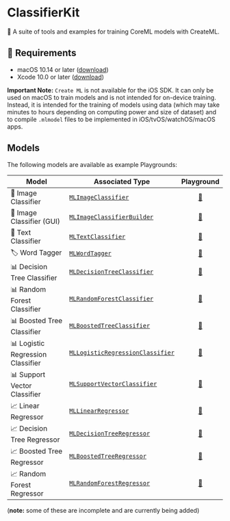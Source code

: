 # ClassifierKit
🤖 A suite of tools and examples for training CoreML models with CreateML.

## 📄 Requirements
* macOS 10.14 or later ([download](https://developer.apple.com/download/))
* Xcode 10.0 or later ([download](https://developer.apple.com/download/))

**Important Note:** `Create ML` is not available for the iOS SDK. It can only be used on macOS to train models and is not intended for on-device training. Instead, it is intended for the training of models using data (which may take minutes to hours depending on computing power and size of dataset) and to compile `.mlmodel` files to be implemented in iOS/tvOS/watchOS/macOS apps.

## Models
The following models are available as example Playgrounds:

| Model | Associated Type | Playground |
| --- | --- | :---:|
| 🌅 Image Classifier | [`MLImageClassifier`](https://developer.apple.com/documentation/create_ml/mlimageclassifier) | [🔗]() |
| 🌅 Image Classifier (GUI) | [`MLImageClassifierBuilder`](https://developer.apple.com/documentation/create_ml/mlimageclassifierbuilder) | [🔗]() |
| 📄 Text Classifier | [`MLTextClassifier`](https://developer.apple.com/documentation/create_ml/mltextclassifier) | [🔗]() |
| 🏷️ Word Tagger | [`MLWordTagger`](https://developer.apple.com/documentation/create_ml/mlwordtagger) | [🔗]() |
| 📊 Decision Tree Classifier | [`MLDecisionTreeClassifier`](https://developer.apple.com/documentation/create_ml/mldecisiontreeclassifier) | [🔗]() |
| 📊 Random Forest Classifier | [`MLRandomForestClassifier`](https://developer.apple.com/documentation/create_ml/mlrandomforestclassifier) | [🔗]() |
| 📊 Boosted Tree Classifier | [`MLBoostedTreeClassifier`](https://developer.apple.com/documentation/create_ml/mlboostedtreeclassifier) | [🔗]() |
| 📊 Logistic Regression Classifier | [`MLLogisticRegressionClassifier`](https://developer.apple.com/documentation/create_ml/mllogisticregressionclassifier) | [🔗]() |
| 📊 Support Vector Classifier | [`MLSupportVectorClassifier`](https://developer.apple.com/documentation/create_ml/mlsupportvectorclassifier) | [🔗]()|
| 📈 Linear Regressor | [`MLLinearRegressor`](https://developer.apple.com/documentation/create_ml/mllinearregressor) | [🔗]() |
| 📈 Decision Tree Regressor | [`MLDecisionTreeRegressor`](https://developer.apple.com/documentation/create_ml/mldecisiontreeregressor) | [🔗]() |
| 📈 Boosted Tree Regressor | [`MLBoostedTreeRegressor`](https://developer.apple.com/documentation/create_ml/mlboostedtreeregressor) | [🔗]() |
| 📈 Random Forest Regressor | [`MLRandomForestRegressor`](https://developer.apple.com/documentation/create_ml/mlrandomforestregressor) | [🔗]() |



(**note:** some of these are incomplete and are currently being added)
